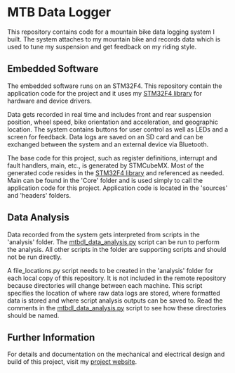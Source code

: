 # MTB Data Logger

This repository contains code for a mountain bike data logging system I built. The system attaches to my mountain bike and records data which is used to tune my suspension and get feedback on my riding style.

## Embedded Software

The embedded software runs on an STM32F4. This repository contain the application code for the project and it uses my <a href="https://github.com/samdonnelly/STM32F4-driver-library.git">STM32F4 library</a> for hardware and device drivers. 

Data gets recorded in real time and includes front and rear suspension position, wheel speed, bike orientation and acceleration, and geographic location. The system contains buttons for user control as well as LEDs and a screen for feedback. Data logs are saved on an SD card and can be exchanged between the system and an external device via Bluetooth. 

The base code for this project, such as register definitions, interrupt and fault handlers, main, etc., is generated by STMCubeMX. Most of the generated code resides in the <a href="https://github.com/samdonnelly/STM32F4-driver-library.git">STM32F4 library</a> and referenced as needed. Main can be found in the 'Core' folder and is used simply to call the application code for this project. Application code is located in the 'sources' and 'headers' folders. 

## Data Analysis

Data recorded from the system gets interpreted from scripts in the 'analysis' folder. The <a href="">mtbdl_data_analysis.py</a> script can be run to perform the analysis. All other scripts in the folder are supporting scripts and should not be run directly. 

A file_locations.py script needs to be created in the 'analysis' folder for each local copy of this repository. It is not included in the remote repository because directories will change between each machine. This script specifies the location of where raw data logs are stored, where formatted data is stored and where script analysis outputs can be saved to. Read the comments in the <a href="">mtbdl_data_analysis.py</a> script to see how these directories should be named. 


## Further Information

For details and documentation on the mechanical and electrical design and build of this project, visit my <a href="https://samueldonnelly11.wixsite.com/builds">project website</a>.
